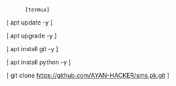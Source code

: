           [termux]


 [ apt update -y ]


  [ apt upgrade -y ]



  [ apt install git -y ]


   [ apt install python -y ]



  [ git clone https://github.com/AYAN-HACKER/sms.pk.git ]

